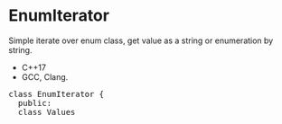 # EnumIterator
Simple iterate over enum class, get value as a string or enumeration by string.

* C++17
* GCC, Clang.

<pre>
class EnumIterator {
  public:
  class Values<template <typename ENUM,
            auto RANGE_MIN = 0,
            auto RANGE_MAX = 63> {
            public:
            Iterator EnumIterator::Values::begin() const;
            Iterator EnumIterator::Values::end() const;
            static std::optional<std::string_view> nameOf(ENUM e);
            static std::optional<ENUM> valueOf(std::string_view str);
    };
  };
</pre>

* __ENUM__ - name of the ENUM class
* __RANGE_MIN__ - less or equal of the smallest enum value, default 0.
* __RANGE_MAX__ - more or equal of the largest enum value, default 63.

## Examples
  
  <pre>
    
enum class States {
    symptom,
    healed,
    zucker = 3
};  
  
for(const auto& [v, s] : EnumIterator::Values<States>{}) {
    std::cout << static_cast<int>(v) << " --> " << s << std::endl;
}

// outputs
> 0 --> States::symptom
> 1 --> States::healed
> 3 --> States::zucker
    
EnumIterator::Values<States>::valueOf("symptom"); // States::symptom
EnumIterator::Values<States>::nameOf(States::symptom)); // "symptom"

enum class Genophenes {
    treee = 92,
    hulien = 21,
    doomsday = 103
};

//here we have to set ranges due bigger values, you can also use enum values here.
 for(const auto& [v, s] : EnumIterator::Values<Genophenes, 20, 110>{}) {
        std::cout << static_cast<int>(v) << " --> " << s << std::endl;
    }

//outputs
> 21 --> Genophenes::hulien
> 92 --> Genophenes::treee
> 103 --> Genophenes::doomsday
            
 </pre> 
  
  
